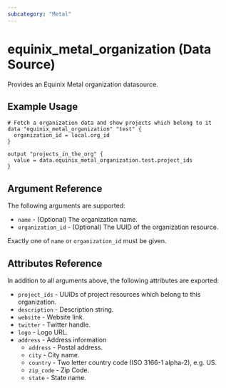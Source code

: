 ```yaml
---
subcategory: "Metal"
---
```


# equinix_metal_organization (Data Source)

Provides an Equinix Metal organization datasource.

## Example Usage

```hcl
# Fetch a organization data and show projects which belong to it
data "equinix_metal_organization" "test" {
  organization_id = local.org_id
}

output "projects_in_the_org" {
  value = data.equinix_metal_organization.test.project_ids
}
```

## Argument Reference

The following arguments are supported:

* `name` - (Optional) The organization name.
* `organization_id` - (Optional) The UUID of the organization resource.

Exactly one of `name` or `organization_id` must be given.

## Attributes Reference

In addition to all arguments above, the following attributes are exported:

* `project_ids` - UUIDs of project resources which belong to this organization.
* `description` - Description string.
* `website` - Website link.
* `twitter` - Twitter handle.
* `logo` - Logo URL.
* `address` - Address information
  * `address` - Postal address.
  * `city` - City name.
  * `country` - Two letter country code (ISO 3166-1 alpha-2), e.g. US.
  * `zip_code` - Zip Code.
  * `state` - State name.
